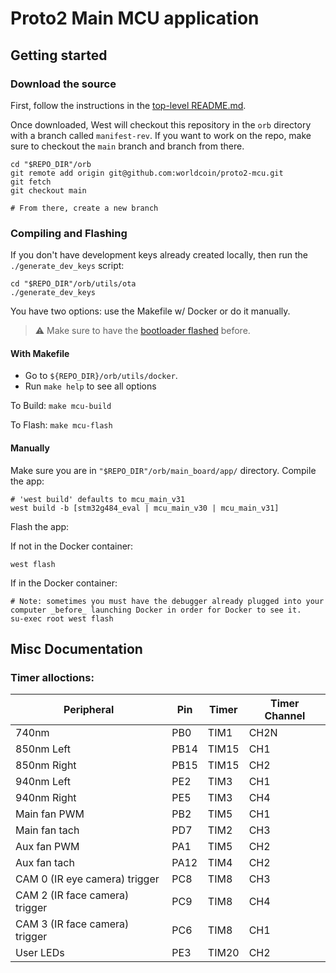 # Proto2 Main MCU application

## Getting started

### Download the source

First, follow the instructions in the [top-level README.md](https://github.com/worldcoin/proto2-mcu/tree/support_evt#readme).

Once downloaded, West will checkout this repository in the `orb` directory
with a branch called `manifest-rev`. If you want to work on the repo, make sure
to checkout the `main` branch and branch from there.

```shell
cd "$REPO_DIR"/orb
git remote add origin git@github.com:worldcoin/proto2-mcu.git
git fetch
git checkout main

# From there, create a new branch
```

### Compiling and Flashing

If you don't have development keys already created locally, then run the
`./generate_dev_keys` script:

```shell
cd "$REPO_DIR"/orb/utils/ota
./generate_dev_keys
```

You have two options: use the Makefile w/ Docker or do it manually.

> ⚠️ Make sure to have the [bootloader flashed](../../bootloader_main/README.md) before.

#### With Makefile

- Go to `${REPO_DIR}/orb/utils/docker`.
- Run `make help` to see all options

To Build: `make mcu-build`

To Flash: `make mcu-flash`

#### Manually

Make sure you are in `"$REPO_DIR"/orb/main_board/app/` directory.
Compile the app:

```shell
# 'west build' defaults to mcu_main_v31
west build -b [stm32g484_eval | mcu_main_v30 | mcu_main_v31]
```

Flash the app:

If not in the Docker container:

```shell
west flash
```

If in the Docker container:

```shell
# Note: sometimes you must have the debugger already plugged into your computer _before_ launching Docker in order for Docker to see it.
su-exec root west flash
```

## Misc Documentation

### Timer alloctions:

| Peripheral                     | Pin  | Timer | Timer Channel |
| ------------------------------ | ---- | ----- | ------------- |
| 740nm                          | PB0  | TIM1  | CH2N          |
| 850nm Left                     | PB14 | TIM15 | CH1           |
| 850nm Right                    | PB15 | TIM15 | CH2           |
| 940nm Left                     | PE2  | TIM3  | CH1           |
| 940nm Right                    | PE5  | TIM3  | CH4           |
| Main fan PWM                   | PB2  | TIM5  | CH1           |
| Main fan tach                  | PD7  | TIM2  | CH3           |
| Aux fan PWM                    | PA1  | TIM5  | CH2           |
| Aux fan tach                   | PA12 | TIM4  | CH2           |
| CAM 0 (IR eye camera) trigger  | PC8  | TIM8  | CH3           |
| CAM 2 (IR face camera) trigger | PC9  | TIM8  | CH4           |
| CAM 3 (IR face camera) trigger | PC6  | TIM8  | CH1           |
| User LEDs                      | PE3  | TIM20 | CH2           |
